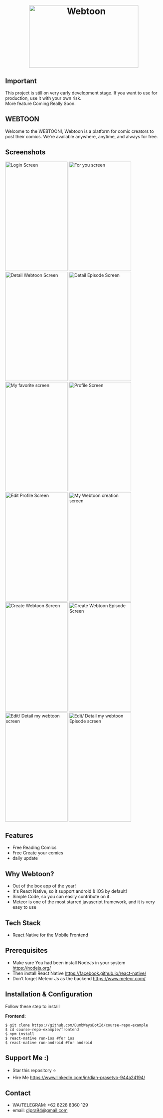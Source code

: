 
<h1 align="center">
   <img src="https://www.downloadapkandroid.org/wp-content/uploads/2018/03/webtoon-2.jpg" width="350" height="200" alt="Webtoon"/>
</h1>

## Important
This project is still on very early development stage. If you want to use for production, use it with your own risk.
<br>More feature Coming Really Soon.

## WEBTOON
Welcome to the WEBTOON!,
Webtoon is a platform for comic creators to post their comics. We’re available anywhere, anytime, and always for free.


## Screenshots

<p float="left">
  <img src="https://i.ibb.co/C5BsNPZ/Screenshot-1570773990.png" width="200" height="350" alt="Login Screen"/>

  <img src="https://i.ibb.co/pzg32YR/Screenshot-1570774068.png" width="200" height="350" alt="For you screen"/>

  <img src="https://i.ibb.co/7vLbNdx/Screenshot-1570774080.png" width="200" height="350" alt="Detail Webtoon Screen"/>

  <img src="https://i.ibb.co/F8S7MPJ/Screenshot-1570774094.png" width="200" height="350" alt="Detail Episode Screen"/>

  <img src="https://i.ibb.co/q0LwBG8/Screenshot-1570774108.png" width="200" height="350" alt="My favorite screen"/>

  <img src="https://i.ibb.co/jg0W4c3/Screenshot-1570774116.png" width="200" height="350" alt="Profile Screen"/>

  <img src="https://i.ibb.co/M6H3jJm/Screenshot-1570774122.png" width="200" height="350" alt="Edit Profile Screen"/>

  <img src="https://i.ibb.co/kqk1GrB/Screenshot-1570774131.png" width="200" height="350" alt="My Webtoon creation screen"/>

  <img src="https://i.ibb.co/JtMNv9F/Screenshot-1570778421.png" width="200" height="350" alt="Create Webtoon Screen"/>

  <img src="https://i.ibb.co/9yStjXj/Screenshot-1570778464.png" width="200" height="350" alt="Create Webtoon Episode Screen"/>

<img src="https://i.ibb.co/4jH2B3Z/Screenshot-1570779044.png" width="200" height="350" alt="Edit/ Detail my webtoon screen"/>

  <img src="https://i.ibb.co/q7FK11T/Screenshot-1570779109.png" width="200" height="350" alt="Edit/ Detail my webtoon Episode screen"/>
  
</p>


## Features
* Free Reading Comics
* Free Create your comics
* daily update

## Why Webtoon?
* Out of the box app of the year!
* It's React Native, so it support android & iOS by default!
* Simple Code, so you can easily contribute on it.
* Meteor is one of the most starred javascript framework, and it is very easy to use

## Tech Stack
* React Native for the Mobile Frontend

## Prerequisites
* Make sure You had been install NodeJs in your system https://nodejs.org/
* Then install React Native https://facebook.github.io/react-native/
* Don’t forget Meteor Js as the backend https://www.meteor.com/

## Installation & Configuration
Follow these step to install

**Frontend:**
```
$ git clone https://github.com/DumbWaysDotId/course-repo-example
$ cd course-repo-example/frontend
$ npm install
$ react-native run-ios #for ios
$ react-native run-android #for android
```

## Support Me :)
* Star this repository :star:
* Hire Me https://www.linkedin.com/in/dian-prasetyo-944a24194/

## Contact 
* WA/TELEGRAM: +62 8228 8360 129
* email: dipra94@gmail.com
